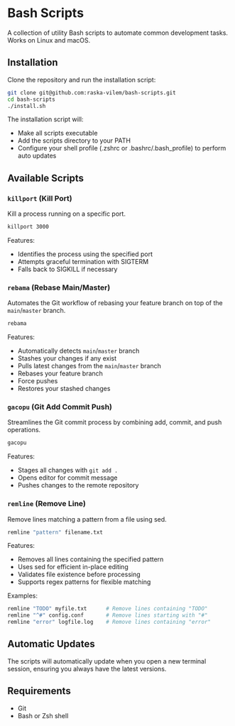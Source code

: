 # Bash Scripts

A collection of utility Bash scripts to automate common development tasks. Works on Linux and macOS.

## Installation

Clone the repository and run the installation script:

```bash
git clone git@github.com:raska-vilem/bash-scripts.git
cd bash-scripts
./install.sh
```

The installation script will:
- Make all scripts executable
- Add the scripts directory to your PATH
- Configure your shell profile (.zshrc or .bashrc/.bash_profile) to perform auto updates

## Available Scripts

### `killport` (Kill Port)

Kill a process running on a specific port.

```bash
killport 3000
```

Features:
- Identifies the process using the specified port
- Attempts graceful termination with SIGTERM
- Falls back to SIGKILL if necessary

### `rebama` (Rebase Main/Master)

Automates the Git workflow of rebasing your feature branch on top of the `main`/`master` branch.

```bash
rebama
```

Features:
- Automatically detects `main`/`master` branch
- Stashes your changes if any exist
- Pulls latest changes from the `main`/`master` branch
- Rebases your feature branch
- Force pushes
- Restores your stashed changes

### `gacopu` (Git Add Commit Push)

Streamlines the Git commit process by combining add, commit, and push operations.

```bash
gacopu
```

Features:
- Stages all changes with `git add .`
- Opens editor for commit message
- Pushes changes to the remote repository

### `remline` (Remove Line)

Remove lines matching a pattern from a file using sed.

```bash
remline "pattern" filename.txt
```

Features:
- Removes all lines containing the specified pattern
- Uses sed for efficient in-place editing
- Validates file existence before processing
- Supports regex patterns for flexible matching

Examples:
```bash
remline "TODO" myfile.txt      # Remove lines containing "TODO"
remline "^#" config.conf       # Remove lines starting with "#"
remline "error" logfile.log    # Remove lines containing "error"
```

## Automatic Updates

The scripts will automatically update when you open a new terminal session, ensuring you always have the latest versions.

## Requirements

- Git
- Bash or Zsh shell
